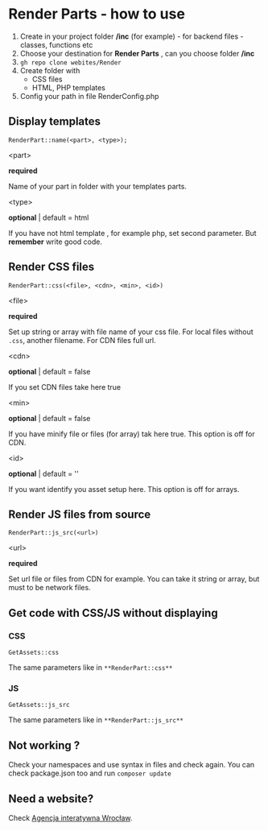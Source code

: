 # Render Parts - how to use

1. Create in your project folder **/inc** (for example) - for backend files - classes, functions etc
2. Choose your destination for **Render Parts** , can you choose folder **/inc**
3. `gh repo clone webites/Render`
4. Create folder with
   - CSS files
   - HTML, PHP templates
5. Config your path in file RenderConfig.php

## Display templates

`RenderPart::name(<part>, <type>);`

\<part\>

**required**

Name of your part in folder with your templates parts.

\<type\>

**optional** | default = html

If you have not html template , for example php, set second parameter. But **remember** write good code.

## Render CSS files

`RenderPart::css(<file>, <cdn>, <min>, <id>)`

\<file\>

**required**

Set up string or array with file name of your css file.
For local files without `.css`, another filename.
For CDN files full url.

\<cdn\>

**optional** | default = false

If you set CDN files take here true

\<min\>

**optional** | default = false

If you have minify file or files (for array) tak here true.
This option is off for CDN.

\<id\>

**optional** | default = ''

If you want identify you asset setup here.
This option is off for arrays.

## Render JS files from source

`RenderPart::js_src(<url>)`

\<url\>

**required**

Set url file or files from CDN for example.
You can take it string or array, but must to be network files.

## Get code with CSS/JS without displaying

### CSS

`GetAssets::css`

The same parameters like in `**RenderPart::css**`

### JS

`GetAssets::js_src`

The same parameters like in `**RenderPart::js_src**`

## Not working ?

Check your namespaces and use syntax in files and check again.
You can check package.json too and run `composer update`

## Need a website?

Check [Agencja interatywna Wrocław](https://webites.pl/ "Agencja interatywna Wrocław").
